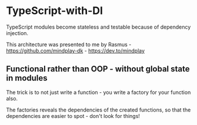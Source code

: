 TypeScript-with-DI
==================
TypeScript modules become stateless and testable because of dependency injection.

This architecture was presented to me by Rasmus - https://github.com/mindplay-dk - https://dev.to/mindplay

## Functional rather than OOP - without global state in modules
The trick is to not just write a function - you write a factory for your function also.

The factories reveals the dependencies of the created functions, so that the dependencies are 
easier to spot - don't look for things!

